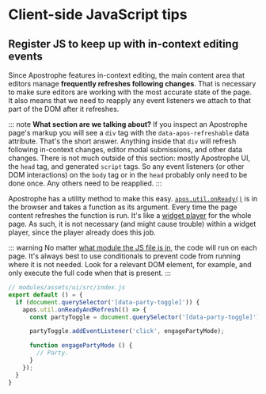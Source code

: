 <!-- # Front end best practices -->
<!-- ☝️ Broader title once other examples are added. -->

# Client-side JavaScript tips

## Register JS to keep up with in-context editing events

Since Apostrophe features in-context editing, the main content area that editors manage **frequently refreshes following changes**. That is necessary to make sure editors are working with the most accurate state of the page. It also means that we need to reapply any event listeners we attach to that part of the DOM after it refreshes.

::: note
**What section are we talking about?** If you inspect an Apostrophe page's markup you will see a `div` tag with the `data-apos-refreshable` data attribute. That's the short answer. Anything inside that `div` will refresh following in-context changes, editor modal submissions, and other data changes. There is not much outside of this section: mostly Apostrophe UI, the `head` tag, and generated `script` tags. So any event listeners (or other DOM interactions) on the `body` tag or in the `head` probably only need to be done once. Any others need to be reapplied.
:::

Apostrophe has a utility method to make this easy. [`apos.util.onReady()`](front-end-helpers.md#onready-fn) is in the browser and takes a function as its argument. Every time the page content refreshes the function is run. It's like a [widget player](/guide/custom-widgets.md#client-side-javascript-for-widgets) for the whole page. As such, it is not necessary (and might cause trouble) within a widget player, since the player already does this job.

::: warning
No matter [what module the JS file is in](/guide/front-end-assets.md#placing-client-side-code), the code will run on each page. It's always best to use conditionals to prevent code from running where it is not needed. Look for a relevant DOM element, for example, and only execute the full code when that is present.
:::

```javascript
// modules/assets/ui/src/index.js
export default () = {
  if (document.querySelector('[data-party-toggle]')) {
    apos.util.onReadyAndRefresh(() => {
      const partyToggle = document.querySelector('[data-party-toggle]');

      partyToggle.addEventListener('click', engagePartyMode);

      function engagePartyMode () {
        // Party.
      }
    });
  }
}
```